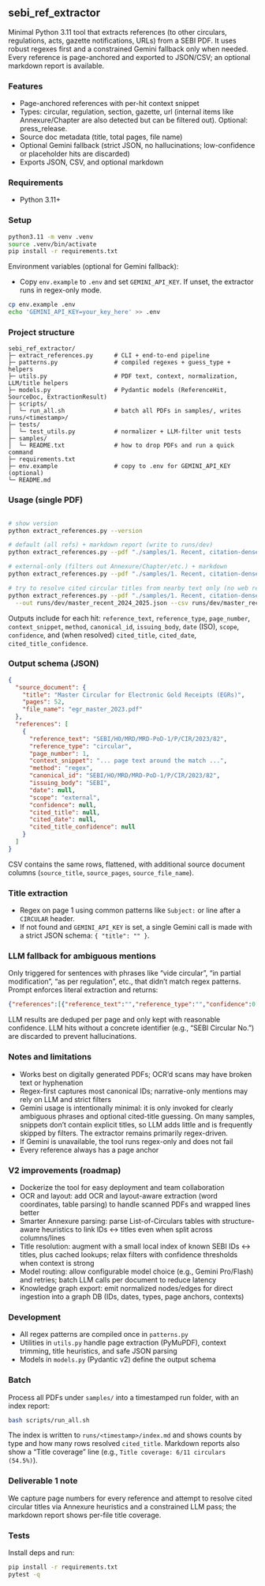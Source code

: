 ## sebi_ref_extractor

Minimal Python 3.11 tool that extracts references (to other circulars, regulations, acts, gazette notifications, URLs) from a SEBI PDF. It uses robust regexes first and a constrained Gemini fallback only when needed. Every reference is page-anchored and exported to JSON/CSV; an optional markdown report is available.

### Features
- Page-anchored references with per-hit context snippet
- Types: circular, regulation, section, gazette, url (internal items like Annexure/Chapter are also detected but can be filtered out). Optional: press_release.
- Source doc metadata (title, total pages, file name)
- Optional Gemini fallback (strict JSON, no hallucinations; low-confidence or placeholder hits are discarded)
- Exports JSON, CSV, and optional markdown

### Requirements
- Python 3.11+

### Setup
```bash
python3.11 -m venv .venv
source .venv/bin/activate
pip install -r requirements.txt
```

Environment variables (optional for Gemini fallback):
- Copy `env.example` to `.env` and set `GEMINI_API_KEY`. If unset, the extractor runs in regex-only mode.

```bash
cp env.example .env
echo 'GEMINI_API_KEY=your_key_here' >> .env
```

### Project structure
```
sebi_ref_extractor/
├─ extract_references.py      # CLI + end-to-end pipeline
├─ patterns.py                # compiled regexes + guess_type + helpers
├─ utils.py                   # PDF text, context, normalization, LLM/title helpers
├─ models.py                  # Pydantic models (ReferenceHit, SourceDoc, ExtractionResult)
├─ scripts/
│  └─ run_all.sh              # batch all PDFs in samples/, writes runs/<timestamp>/
├─ tests/
│  └─ test_utils.py           # normalizer + LLM-filter unit tests
├─ samples/
│  └─ README.txt              # how to drop PDFs and run a quick command
├─ requirements.txt
├─ env.example                # copy to .env for GEMINI_API_KEY (optional)
└─ README.md
```

### Usage (single PDF)
```bash

# show version
python extract_references.py --version

# default (all refs) + markdown report (write to runs/dev)
python extract_references.py --pdf "./samples/1. Recent, citation-dense Master Circular (2024–2025).pdf" --out runs/dev/master_recent_2024_2025.json --csv runs/dev/master_recent_2024_2025.csv --summary --md runs/dev/master_recent_2024_2025.md

# external-only (filters out Annexure/Chapter/etc.) + markdown
python extract_references.py --pdf "./samples/1. Recent, citation-dense Master Circular (2024–2025).pdf" --out runs/dev/master_recent_2024_2025.external.json --csv runs/dev/master_recent_2024_2025.external.csv --external-only --summary --md runs/dev/master_recent_2024_2025.external.md

# try to resolve cited circular titles from nearby text only (no web requests)
python extract_references.py --pdf "./samples/1. Recent, citation-dense Master Circular (2024–2025).pdf" \
  --out runs/dev/master_recent_2024_2025.json --csv runs/dev/master_recent_2024_2025.csv --md runs/dev/master_recent_2024_2025.md --external-only --guess-titles --summary
```

Outputs include for each hit: `reference_text`, `reference_type`, `page_number`, `context_snippet`, `method`, `canonical_id`, `issuing_body`, `date` (ISO), `scope`, `confidence`, and (when resolved) `cited_title`, `cited_date`, `cited_title_confidence`.

### Output schema (JSON)
```json
{
  "source_document": {
    "title": "Master Circular for Electronic Gold Receipts (EGRs)",
    "pages": 52,
    "file_name": "egr_master_2023.pdf"
  },
  "references": [
    {
      "reference_text": "SEBI/HO/MRD/MRD-PoD-1/P/CIR/2023/82",
      "reference_type": "circular",
      "page_number": 1,
      "context_snippet": "... page text around the match ...",
      "method": "regex",
      "canonical_id": "SEBI/HO/MRD/MRD-PoD-1/P/CIR/2023/82",
      "issuing_body": "SEBI",
      "date": null,
      "scope": "external",
      "confidence": null,
      "cited_title": null,
      "cited_date": null,
      "cited_title_confidence": null
    }
  ]
}
```

CSV contains the same rows, flattened, with additional source document columns (`source_title`, `source_pages`, `source_file_name`).

### Title extraction
- Regex on page 1 using common patterns like `Subject:` or line after a `CIRCULAR` header.
- If not found and `GEMINI_API_KEY` is set, a single Gemini call is made with a strict JSON schema: `{ "title": "" }`.

### LLM fallback for ambiguous mentions
Only triggered for sentences with phrases like “vide circular”, “in partial modification”, “as per regulation”, etc., that didn’t match regex patterns. Prompt enforces literal extraction and returns:

```json
{"references":[{"reference_text":"","reference_type":"","confidence":0.0}]}
```

LLM results are deduped per page and only kept with reasonable confidence. LLM hits without a concrete identifier (e.g., “SEBI Circular No.”) are discarded to prevent hallucinations.

### Notes and limitations
- Works best on digitally generated PDFs; OCR’d scans may have broken text or hyphenation
- Regex-first captures most canonical IDs; narrative-only mentions may rely on LLM and strict filters
- Gemini usage is intentionally minimal: it is only invoked for clearly ambiguous phrases and optional cited-title guessing. On many samples, snippets don’t contain explicit titles, so LLM adds little and is frequently skipped by filters. The extractor remains primarily regex-driven.
- If Gemini is unavailable, the tool runs regex-only and does not fail
- Every reference always has a page anchor

### V2 improvements (roadmap)
- Dockerize the tool for easy deployment and team collaboration
- OCR and layout: add OCR and layout-aware extraction (word coordinates, table parsing) to handle scanned PDFs and wrapped lines better
- Smarter Annexure parsing: parse List-of-Circulars tables with structure-aware heuristics to link IDs ↔ titles even when split across columns/lines
- Title resolution: augment with a small local index of known SEBI IDs ↔ titles, plus cached lookups; relax filters with confidence thresholds when context is strong
- Model routing: allow configurable model choice (e.g., Gemini Pro/Flash) and retries; batch LLM calls per document to reduce latency
- Knowledge graph export: emit normalized nodes/edges for direct ingestion into a graph DB (IDs, dates, types, page anchors, contexts)

### Development
- All regex patterns are compiled once in `patterns.py`
- Utilities in `utils.py` handle page extraction (PyMuPDF), context trimming, title heuristics, and safe JSON parsing
- Models in `models.py` (Pydantic v2) define the output schema

### Batch
Process all PDFs under `samples/` into a timestamped run folder, with an index report:
```bash
bash scripts/run_all.sh
```
The index is written to `runs/<timestamp>/index.md` and shows counts by type and how many rows resolved `cited_title`. Markdown reports also show a “Title coverage” line (e.g., `Title coverage: 6/11 circulars (54.5%)`).

### Deliverable 1 note
We capture page numbers for every reference and attempt to resolve cited circular titles via Annexure heuristics and a constrained LLM pass; the markdown report shows per-file title coverage.

### Tests
Install deps and run:
```bash
pip install -r requirements.txt
pytest -q
```
